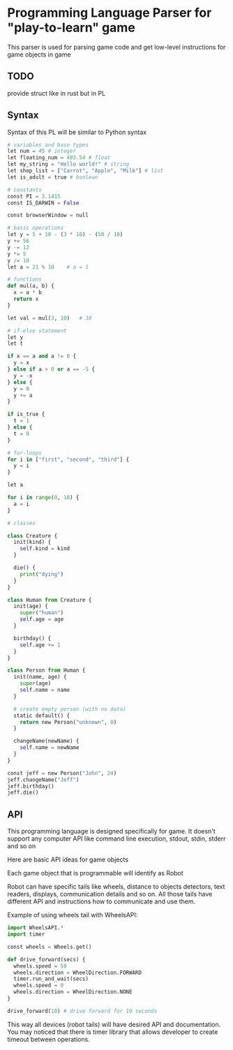 # Programming Language Parser for "play-to-learn" game

This parser is used for parsing game code and get low-level instructions for game objects in game

## TODO

provide struct like in rust but in PL

## Syntax

Syntax of this PL will be similar to Python syntax

```python
# variables and base types
let num = 45 # integer
let floating_num = 403.54 # float
let my_string = "Hello world!" # string
let shop_list = ["Carrot", "Apple", "Milk"] # list
let is_adult = true # boolean

# constants
const PI = 3.1415
const IS_DARWIN = False

const browserWindow = null

# basic operations
let y = 5 + 10 - (3 * 10) - (50 / 10)
y += 56
y -= 12
y *= 5
y /= 10
let a = 21 % 10    # a = 1

# functions
def mul(a, b) {
  x = a * b
  return x
}

let val = mul(3, 10)   # 30

# if-else statement
let y
let t

if x == a and a != 0 {
  y = x
} else if a > 0 or a == -5 {
  y = -x
} else {
  y = 0
  y += a
}

if is_true {
  t = 1
} else {
  t = 0
}

# for-loops
for i in ["first", "second", "third"] {
  y = i
}

let a

for i in range(0, 10) {
  a = i
}

# classes

class Creature {
  init(kind) {
    self.kind = kind
  }

  die() {
    print("dying")
  }
}

class Human from Creature {
  init(age) {
    super("human")
    self.age = age
  }

  birthday() {
    self.age += 1
  }
}

class Person from Human {
  init(name, age) {
    super(age)
    self.name = name
  }

  # create empty person (with no data)
  static default() {
    return new Person("unknown", 0)
  }

  changeName(newName) {
    self.name = newName
  }
}

const jeff = new Person("John", 24)
jeff.changeName("Jeff")
jeff.birthday()
jeff.die()

```

## API

This programming language is designed specifically for game. It doesn't support any computer API like command line execution, stdout, stdin, stderr and so on

Here are basic API ideas for game objects

Each game object that is programmable will identify as Robot

Robot can have specific tails like wheels, distance to objects detectors, text readers, displays, communication details and so on. All those tails have different API and instructions how to communicate and use them.

Example of using wheels tail with WheelsAPI:

```python
import WheelsAPI.*
import timer

const wheels = Wheels.get()

def drive_forward(secs) {
  wheels.speed = 50
  wheels.direction = WheelDirection.FORWARD
  timer.run_and_wait(secs)
  wheels.speed = 0
  wheels.direction = WheelDirection.NONE
}

drive_forward(10) # drive forward for 10 seconds

```

This way all devices (robot tails) will have desired API and documentation. You may noticed that there is timer library that allows developer to create timeout between operations.
